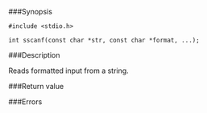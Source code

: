 ###Synopsis

`#include <stdio.h>`

`int sscanf(const char *str, const char *format, ...);`

###Description

Reads formatted input from a string.

###Return value

###Errors